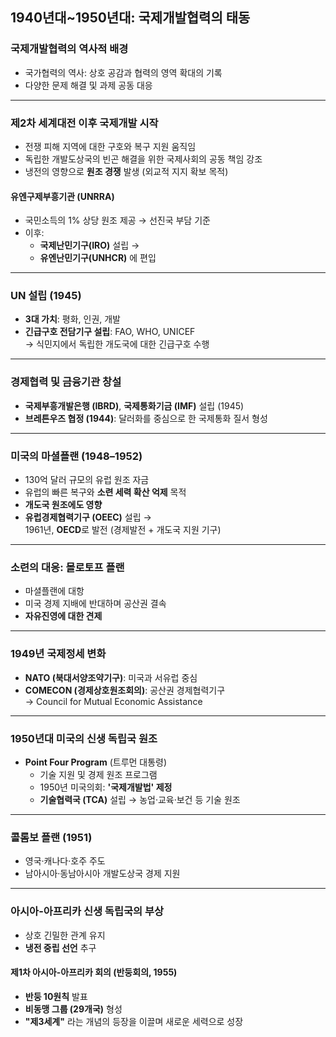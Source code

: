 ## 1940년대~1950년대: 국제개발협력의 태동

### 국제개발협력의 역사적 배경

- 국가협력의 역사: 상호 공감과 협력의 영역 확대의 기록  
- 다양한 문제 해결 및 과제 공동 대응  

---

### 제2차 세계대전 이후 국제개발 시작

- 전쟁 피해 지역에 대한 구호와 복구 지원 움직임
- 독립한 개발도상국의 빈곤 해결을 위한 국제사회의 공동 책임 강조
- 냉전의 영향으로 **원조 경쟁** 발생 (외교적 지지 확보 목적)

#### 유엔구제부흥기관 (UNRRA)
- 국민소득의 1% 상당 원조 제공 → 선진국 부담 기준
- 이후:
  - **국제난민기구(IRO)** 설립 →  
  - **유엔난민기구(UNHCR)** 에 편입

---

### UN 설립 (1945)

- **3대 가치**: 평화, 인권, 개발
- **긴급구호 전담기구 설립**: FAO, WHO, UNICEF  
  → 식민지에서 독립한 개도국에 대한 긴급구호 수행

---

### 경제협력 및 금융기관 창설

- **국제부흥개발은행 (IBRD)**, **국제통화기금 (IMF)** 설립 (1945)
- **브레튼우즈 협정 (1944)**: 달러화를 중심으로 한 국제통화 질서 형성

---

### 미국의 마셜플랜 (1948–1952)

- 130억 달러 규모의 유럽 원조 자금
- 유럽의 빠른 복구와 **소련 세력 확산 억제** 목적
- **개도국 원조에도 영향**
- **유럽경제협력기구 (OEEC)** 설립 →  
  1961년, **OECD**로 발전 (경제발전 + 개도국 지원 기구)

---

### 소련의 대응: 몰로토프 플랜

- 마셜플랜에 대항
- 미국 경제 지배에 반대하며 공산권 결속
- **자유진영에 대한 견제**

---

### 1949년 국제정세 변화

- **NATO (북대서양조약기구)**: 미국과 서유럽 중심
- **COMECON (경제상호원조회의)**: 공산권 경제협력기구  
  → Council for Mutual Economic Assistance

---

### 1950년대 미국의 신생 독립국 원조

- **Point Four Program** (트루먼 대통령)
  - 기술 지원 및 경제 원조 프로그램
  - 1950년 미국의회: **'국제개발법' 제정**
  - **기술협력국 (TCA)** 설립 → 농업·교육·보건 등 기술 원조

---

### 콜롬보 플랜 (1951)

- 영국·캐나다·호주 주도
- 남아시아·동남아시아 개발도상국 경제 지원

---

### 아시아-아프리카 신생 독립국의 부상

- 상호 긴밀한 관계 유지
- **냉전 중립 선언** 추구

#### 제1차 아시아-아프리카 회의 (반둥회의, 1955)

- **반둥 10원칙** 발표
- **비동맹 그룹 (29개국)** 형성
- **"제3세계"** 라는 개념의 등장을 이끌며 새로운 세력으로 성장


